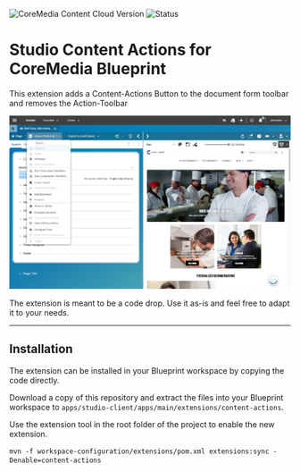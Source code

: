 ![CoreMedia Content Cloud Version](https://img.shields.io/static/v1?message=2412&label=CoreMedia%20Content%20Cloud&style=for-the-badge&labelColor=666666&color=672779 "This badge shows the CoreMedia version(s) this project is compatible with.
Please read the versioning section of the project to see what other CoreMedia versions are supported and how to find them.")
![Status](https://img.shields.io/static/v1?message=active&label=Status&style=for-the-badge&labelColor=666666&color=2FAC66
"The status badge describes if the project is maintained. Possible values are active and inactive.
If a project is inactive it means that the development has been discontinued and won't support future CoreMedia versions."
)

# Studio Content Actions for CoreMedia Blueprint
This extension adds a Content-Actions Button to the document form toolbar and removes the Action-Toolbar

![content-actions-01.png](docs/content-actions-01.png)

The extension is meant to be a code drop. Use it as-is and feel free to adapt it to your needs.

---

## Installation
The extension can be installed in your Blueprint workspace by copying the code directly.

Download a copy of this repository and extract the files into your Blueprint workspace to `apps/studio-client/apps/main/extensions/content-actions`.

Use the extension tool in the root folder of the project to enable the new extension.
 ```
mvn -f workspace-configuration/extensions/pom.xml extensions:sync -Denable=content-actions
```
